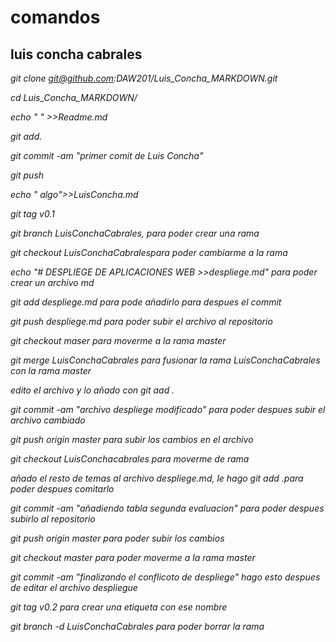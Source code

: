 # comandos
## luis concha cabrales

*git clone git@github.com:DAW201/Luis_Concha_MARKDOWN.git*

*cd Luis_Concha_MARKDOWN/*

*echo " " >>Readme.md*

*git add.*

*git commit -am "primer comit de Luis Concha"*

*git push*

*echo " algo">>LuisConcha.md*

*git tag v0.1*

*git branch LuisConchaCabrales, para poder crear una rama*

*git checkout LuisConchaCabralespara poder cambiarme a la rama*

*echo "# DESPLIEGE DE APLICACIONES WEB >>despliege.md" para poder crear un archivo md*

*git add despliege.md para pode añadirlo para despues el commit*

*git push despliege.md para poder subir el archivo al repositorio*

*git checkout maser para moverme a la rama master*

*git merge LuisConchaCabrales para fusionar la rama LuisConchaCabrales con la rama master*

*edito el archivo y lo añado con git aad .*

*git commit -am "archivo despliege modificado" para poder despues subir el archivo cambiado*

*git push origin master para subir los cambios en el archivo*

*git checkout LuisConchacabrales para moverme de rama*

*añado el resto de temas al archivo despliege.md, le hago git add .para poder despues comitarlo*

*git commit -am "añadiendo tabla segunda evaluacion" para poder despues subirlo al repositorio*

*git push origin master para poder subir los cambios*

*git checkout master para poder moverme a la rama master*

*git commit -am "finalizando el conflicoto de despliege" hago esto despues de editar el archivo despliegue*

*git tag v0.2 para crear una etiqueta con ese nombre*

*git branch -d LuisConchaCabrales para poder borrar la rama*